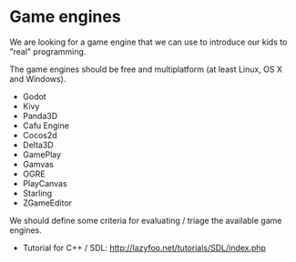 # Game engines

We are looking for a game engine that we can use to introduce our kids to "real" programming.

The game engines should be free and multiplatform (at least Linux, OS X and Windows).

- Godot
- Kivy
- Panda3D
- Cafu Engine
- Cocos2d
- Delta3D
- GamePlay
- Gamvas
- OGRE
- PlayCanvas
- Starling
- ZGameEditor

We should define some criteria for evaluating / triage the available game engines.

- Tutorial for C++ / SDL: <http://lazyfoo.net/tutorials/SDL/index.php>
